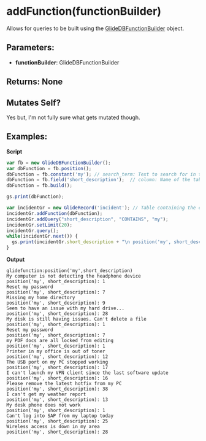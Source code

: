 # addFunction(functionBuilder)
Allows for queries to be built using the [GlideDBFunctionBuilder](/glide_db_function_builder.md) object.

## Parameters:
- **functionBuilder**: GlideDBFunctionBuilder

## Returns: None

## Mutates Self?
Yes but, I'm not fully sure what gets mutated though.

## Examples:

**Script**
```js
var fb = new GlideDBFunctionBuilder();
var dbFunction = fb.position();
dbFunction = fb.constant('my'); // search_term: Text to search for in the specified table column.
dbFunction = fb.field('short_description');  // column: Name of the table column to search.
dbFunction = fb.build();

gs.print(dbFunction);

var incidentGr = new GlideRecord('incident'); // Table containing the column to search
incidentGr.addFunction(dbFunction);
incidentGr.addQuery("short_description", "CONTAINS", "my");
incidentGr.setLimit(20);
incidentGr.query();
while(incidentGr.next()) {
  gs.print(incidentGr.short_description + "\n position('my', short_description): " + incidentGr.getValue(dbFunction));
}
```
**Output**
```
glidefunction:position('my',short_description)
My computer is not detecting the headphone device
position('my', short_description): 1
Reset my password
position('my', short_description): 7
Missing my home directory
position('my', short_description): 9
Seem to have an issue with my hard drive...
position('my', short_description): 28
My disk is still having issues. Can't delete a file
position('my', short_description): 1
Reset my password
position('my', short_description): 7
my PDF docs are all locked from editing
position('my', short_description): 1
Printer in my office is out of toner
position('my', short_description): 12
The USB port on my PC stopped working
position('my', short_description): 17
I can't launch my VPN client since the last software update
position('my', short_description): 16
Please remove the latest hotfix from my PC
position('my', short_description): 38
I can't get my weather report
position('my', short_description): 13
My desk phone does not work
position('my', short_description): 1
Can't log into SAP from my laptop today
position('my', short_description): 25
Wireless access is down in my area
position('my', short_description): 28
```
